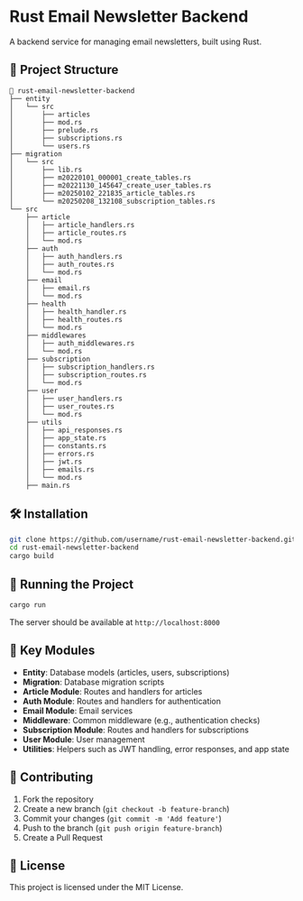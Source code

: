 # Rust Email Newsletter Backend

A backend service for managing email newsletters, built using Rust.

## 📂 Project Structure
```
📂 rust-email-newsletter-backend
├── entity
│   └── src
│       ├── articles
│       ├── mod.rs
│       ├── prelude.rs
│       ├── subscriptions.rs
│       └── users.rs
├── migration
│   └── src
│       ├── lib.rs
│       ├── m20220101_000001_create_tables.rs
│       ├── m20221130_145647_create_user_tables.rs
│       ├── m20250102_221835_article_tables.rs
│       └── m20250208_132108_subscription_tables.rs
└── src
    ├── article
    │   ├── article_handlers.rs
    │   ├── article_routes.rs
    │   └── mod.rs
    ├── auth
    │   ├── auth_handlers.rs
    │   ├── auth_routes.rs
    │   └── mod.rs
    ├── email
    │   ├── email.rs
    │   └── mod.rs
    ├── health
    │   ├── health_handler.rs
    │   ├── health_routes.rs
    │   └── mod.rs
    ├── middlewares
    │   ├── auth_middlewares.rs
    │   └── mod.rs
    ├── subscription
    │   ├── subscription_handlers.rs
    │   ├── subscription_routes.rs
    │   └── mod.rs
    ├── user
    │   ├── user_handlers.rs
    │   ├── user_routes.rs
    │   └── mod.rs
    ├── utils
    │   ├── api_responses.rs
    │   ├── app_state.rs
    │   ├── constants.rs
    │   ├── errors.rs
    │   ├── jwt.rs
    │   ├── emails.rs
    │   └── mod.rs
    ├── main.rs
```

## 🛠 Installation
```bash
git clone https://github.com/username/rust-email-newsletter-backend.git
cd rust-email-newsletter-backend
cargo build
```

## 🚀 Running the Project
```bash
cargo run
```
The server should be available at `http://localhost:8000`

## 🧩 Key Modules
- **Entity**: Database models (articles, users, subscriptions)
- **Migration**: Database migration scripts
- **Article Module**: Routes and handlers for articles
- **Auth Module**: Routes and handlers for authentication
- **Email Module**: Email services
- **Middleware**: Common middleware (e.g., authentication checks)
- **Subscription Module**: Routes and handlers for subscriptions
- **User Module**: User management
- **Utilities**: Helpers such as JWT handling, error responses, and app state

## 🤝 Contributing
1. Fork the repository
2. Create a new branch (`git checkout -b feature-branch`)
3. Commit your changes (`git commit -m 'Add feature'`)
4. Push to the branch (`git push origin feature-branch`)
5. Create a Pull Request

## 📜 License
This project is licensed under the MIT License.
